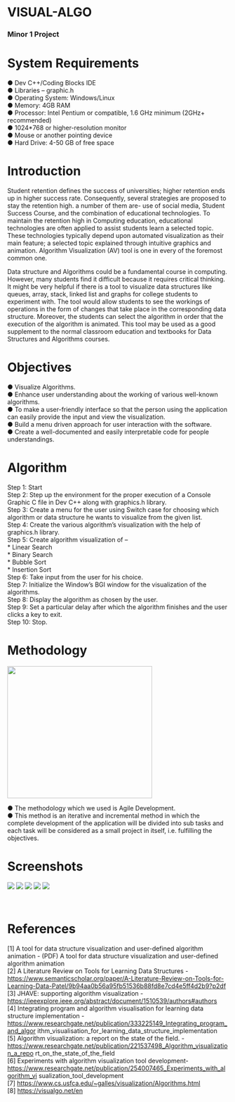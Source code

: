 # VISUAL-ALGO

### Minor 1 Project

# System Requirements
● Dev C++/Coding Blocks IDE<br>
● Libraries – graphic.h<br>
● Operating System: Windows/Linux<br>
● Memory: 4GB RAM<br>
● Processor: Intel Pentium or compatible, 1.6 GHz minimum (2GHz+ recommended)<br>
● 1024*768 or higher-resolution monitor<br>
● Mouse or another pointing device<br>
● Hard Drive: 4-50 GB of free space<br>

# Introduction
<p>
Student retention defines the success of universities; higher retention ends up in higher success rate. Consequently, several strategies are proposed to stay the retention high. a number of them are- use of social media, Student Success Course, and the combination of educational technologies. To maintain the retention high in Computing education, educational technologies are often applied to assist students learn a selected topic. These technologies typically depend upon automated visualization as their main feature; a selected topic explained through intuitive graphics and animation. Algorithm Visualization (AV) tool is one in every of the foremost common one.
</p>
<p>
Data structure and Algorithms could be a fundamental course in computing. However, many students find it difficult because it requires critical thinking. It might be very helpful if there is a tool to visualize data structures like queues, array, stack, linked list and graphs for college students to experiment with. The tool would allow students to see the workings of operations in the form of changes that take place in the corresponding data structure. Moreover, the students can select the algorithm in order that the execution of the algorithm is animated. This tool may be used as a good supplement to the normal classroom education and textbooks for Data Structures and Algorithms courses.
</p>

# Objectives
● Visualize Algorithms.<br>
● Enhance user understanding about the working of various well-known algorithms.<br>
● To make a user-friendly interface so that the person using the application can easily provide the input and view the visualization.<br>
● Build a menu driven approach for user interaction with the software.<br>
● Create a well-documented and easily interpretable code for people understandings.<br>

# Algorithm
Step 1: Start<br>
Step 2: Step up the environment for the proper execution of a Console Graphic C file in Dev C++ along with graphics.h library.<br>
Step 3: Create a menu for the user using Switch case for choosing which algorithm or data structure he wants to visualize from the given list.<br>
Step 4: Create the various algorithm’s visualization with the help of graphics.h library.<br>
Step 5: Create algorithm visualization of –<br>
	* Linear Search<br>
	* Binary Search<br>
	* Bubble Sort<br>
	* Insertion Sort<br>
Step 6: Take input from the user for his choice.<br>
Step 7: Initialize the Window’s BGI window for the visualization of the algorithms.<br>
Step 8: Display the algorithm as chosen by the user.<br>
Step 9: Set a particular delay after which the algorithm finishes and the user clicks a key to exit.<br>
Step 10: Stop.<br>

# Methodology
<p float="left">
 <img src="https://github.com/Nikunjbansal99/VISUAL-ALGO/blob/main/img/Methodology.PNG" width="330" height="300" />
</p>
● The methodology which we used is Agile Development. <br>
● This method is an iterative and incremental method in which the complete development of the application will be divided into sub tasks and each task will be considered as a small project in itself, i.e. fulfilling the objectives.<br>

# Screenshots 
<p float="left">
 <img src="https://github.com/Nikunjbansal99/VISUAL-ALGO/blob/main/img/img.png"/>
 <img src="https://github.com/Nikunjbansal99/VISUAL-ALGO/blob/main/img/img1.png"/>
 <img src="https://github.com/Nikunjbansal99/VISUAL-ALGO/blob/main/img/img2.png"/>
 <img src="https://github.com/Nikunjbansal99/VISUAL-ALGO/blob/main/img/img3.png"/>
 <img src="https://github.com/Nikunjbansal99/VISUAL-ALGO/blob/main/img/img4.png"/>
</p>
<br>

# References
[1] A tool for data structure visualization and user-defined algorithm animation - (PDF) A tool for data structure visualization and user-defined algorithm animation<br>
[2] A Literature Review on Tools for Learning Data Structures - https://www.semanticscholar.org/paper/A-Literature-Review-on-Tools-for-Learning-Data-Patel/9b94aa0b56a95fb51536b88fd8e7cd4e5ff4d2b9?p2df<br>
[3] JHAVE: supporting algorithm visualization - https://ieeexplore.ieee.org/abstract/document/1510539/authors#authors<br>
[4] Integrating program and algorithm visualisation for learning data structure implementation - https://www.researchgate.net/publication/333225149_Integrating_program_and_algor ithm_visualisation_for_learning_data_structure_implementation<br>
[5] Algorithm visualization: a report on the state of the field. - https://www.researchgate.net/publication/221537498_Algorithm_visualization_a_repo rt_on_the_state_of_the_field<br>
[6] Experiments with algorithm visualization tool development- https://www.researchgate.net/publication/254007465_Experiments_with_algorithm_vi sualization_tool_development<br>
[7] https://www.cs.usfca.edu/~galles/visualization/Algorithms.html<br>
[8] https://visualgo.net/en<br>